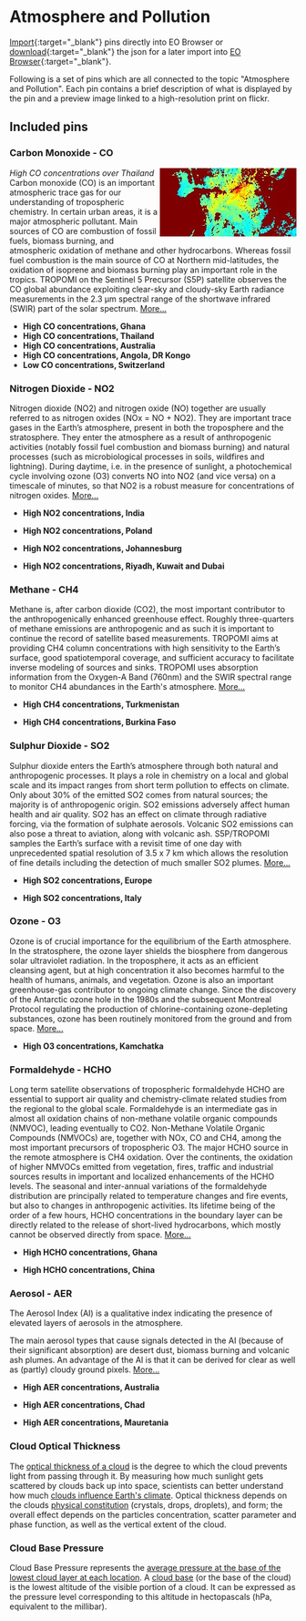 # Atmosphere and Pollution

[Import](https://apps.sentinel-hub.com/eo-browser/?sharedPinsListId=b3962d6d-ef8c-467f-bba3-e8e2afcab616){:target="_blank"} pins directly into EO Browser or [download](Atmosphere_and_Pollution.json){:target="_blank"} the json for a later import into [EO Browser](https://apps.sentinel-hub.com/eo-browser/?zoom=10&lat=41.9&lng=12.5&themeId=DEFAULT-THEME){:target="_blank"}.

Following is a set of pins which are all connected to the topic "Atmosphere and Pollution". Each pin contains a brief description of what is displayed by the pin and a preview image linked to a high-resolution print on flickr.

## Included pins 

### Carbon Monoxide - CO

<img src="fig/CO_Thailand_thumbnail.jpg" align="right" width="240"> *High CO concentrations over Thailand*   
Carbon monoxide (CO) is an important atmospheric trace gas for our understanding of tropospheric chemistry. In certain urban areas, it is a major atmospheric pollutant. Main sources of CO are combustion of fossil fuels, biomass burning, and atmospheric oxidation of methane and other hydrocarbons. Whereas fossil fuel combustion is the main source of CO at Northern mid-latitudes, the oxidation of isoprene and biomass burning play an important role in the tropics. TROPOMI on the Sentinel 5 Precursor (S5P) satellite observes the CO global abundance exploiting clear-sky and cloudy-sky Earth radiance measurements in the 2.3 µm spectral range of the shortwave infrared (SWIR) part of the solar spectrum. [More...](http://www.tropomi.eu/data-products/carbon-monoxide)

- **High CO concentrations, Ghana**
- **High CO concentrations, Thailand**
- **High CO concentrations, Australia**
- **High CO concentrations, Angola, DR Kongo**
- **Low CO concentrations, Switzerland**

### Nitrogen Dioxide - NO2

Nitrogen dioxide (NO2) and nitrogen oxide (NO) together are usually referred to as nitrogen oxides (NOx = NO + NO2). They are important trace gases in the Earth’s atmosphere, present in both the troposphere and the stratosphere. They enter the atmosphere as a result of anthropogenic activities (notably fossil fuel combustion and biomass burning) and natural processes (such as microbiological processes in soils, wildfires and lightning). During daytime, i.e. in the presence of sunlight, a photochemical cycle involving ozone (O3) converts NO into NO2 (and vice versa) on a timescale of minutes, so that NO2 is a robust measure for concentrations of nitrogen oxides. [More...](http://www.tropomi.eu/data-products/nitrogen-dioxide)

- **High NO2 concentrations, India**

- **High NO2 concentrations, Poland**

- **High NO2 concentrations, Johannesburg**

- **High NO2 concentrations, Riyadh, Kuwait and Dubai**

### Methane - CH4

Methane is, after carbon dioxide (CO2), the most important contributor to the anthropogenically enhanced greenhouse effect. Roughly three-quarters of methane emissions are anthropogenic and as such it is important to continue the record of satellite based measurements. TROPOMI aims at providing CH4 column concentrations with high sensitivity to the Earth’s surface, good spatiotemporal coverage, and sufficient accuracy to facilitate inverse modeling of sources and sinks. TROPOMI uses absorption information from the Oxygen-A Band (760nm) and the SWIR spectral range to monitor CH4 abundances in the Earth's atmosphere. [More...](http://www.tropomi.eu/data-products/methane)

- **High CH4 concentrations, Turkmenistan**

- **High CH4 concentrations, Burkina Faso**

### Sulphur Dioxide - SO2

Sulphur dioxide enters the Earth’s atmosphere through both natural and anthropogenic processes. It plays a role in chemistry on a local and global scale and its impact ranges from short term pollution to effects on climate. Only about 30% of the emitted SO2 comes from natural sources; the majority is of anthropogenic origin. SO2 emissions adversely affect human health and air quality. SO2 has an effect on climate through radiative forcing, via the formation of sulphate aerosols. Volcanic SO2 emissions can also pose a threat to aviation, along with volcanic ash. S5P/TROPOMI samples the Earth’s surface with a revisit time of one day with unprecedented spatial resolution of 3.5 x 7 km which allows the resolution of fine details including the detection of much smaller SO2 plumes. [More...](http://www.tropomi.eu/data-products/sulphur-dioxide)

- **High SO2 concentrations, Europe**

- **High SO2 concentrations, Italy**

### Ozone - O3

Ozone is of crucial importance for the equilibrium of the Earth atmosphere. In the stratosphere, the ozone layer shields the biosphere from dangerous solar ultraviolet radiation. In the troposphere, it acts as an efficient cleansing agent, but at high concentration it also becomes harmful to the health of humans, animals, and vegetation. Ozone is also an important greenhouse-gas contributor to ongoing climate change. Since the discovery of the Antarctic ozone hole in the 1980s and the subsequent Montreal Protocol regulating the production of chlorine-containing ozone-depleting substances, ozone has been routinely monitored from the ground and from space. [More...](http://www.tropomi.eu/data-products/total-ozone-column)

- **High O3 concentrations, Kamchatka**

### Formaldehyde - HCHO

Long term satellite observations of tropospheric formaldehyde HCHO are essential to support air quality and chemistry-climate related studies from the regional to the global scale. Formaldehyde is an intermediate gas in almost all oxidation chains of non-methane volatile organic compounds (NMVOC), leading eventually to CO2. Non-Methane Volatile Organic Compounds (NMVOCs) are, together with NOx, CO and CH4, among the most important precursors of tropospheric O3. The major HCHO source in the remote atmosphere is CH4 oxidation. Over the continents, the oxidation of higher NMVOCs emitted from vegetation, fires, traffic and industrial sources results in important and localized enhancements of the HCHO levels. The seasonal and inter-annual variations of the formaldehyde distribution are principally related to temperature changes and fire events, but also to changes in anthropogenic activities. Its lifetime being of the order of a few hours, HCHO concentrations in the boundary layer can be directly related to the release of short-lived hydrocarbons, which mostly cannot be observed directly from space. [More...](http://www.tropomi.eu/data-products/formaldehyde)

- **High HCHO concentrations, Ghana**

- **High HCHO concentrations, China**

### Aerosol - AER

The Aerosol Index (AI) is a qualitative index indicating the presence of elevated layers of aerosols in the atmosphere.

The main aerosol types that cause signals detected in the AI (because of their significant absorption) are desert dust, biomass burning and volcanic ash plumes. An advantage of the AI is that it can be derived for clear as well as (partly) cloudy ground pixels. [More...](https://earth.esa.int/web/sentinel/technical-guides/sentinel-5p/level-2/aerosol-index)

- **High AER concentrations, Australia**

- **High AER concentrations, Chad**

- **High AER concentrations, Mauretania**

### Cloud Optical Thickness

The [optical thickness of a cloud](https://cloudatlas.wmo.int/en/optical-thickness.html) is the degree to which the cloud prevents light from passing through it. By measuring how much sunlight gets scattered by clouds back up into space, scientists can better understand how much [clouds influence Earth's climate](https://neo.sci.gsfc.nasa.gov/view.php?datasetId=MYDAL2_M_CLD_OT). Optical thickness depends on the clouds [physical constitution](http://glossary.ametsoc.org/wiki/Optical_thickness) (crystals, drops, droplets), and form; the overall effect depends on the particles concentration, scatter parameter and phase function, as well as the vertical extent of the cloud. 

### Cloud Base Pressure

Cloud Base Pressure represents the [average pressure at the base of the lowest cloud layer at each location](https://isccp.giss.nasa.gov/cloudtypes.html). A [cloud base](https://en.wikipedia.org/wiki/Cloud_base) (or the base of the cloud) is the lowest altitude of the visible portion of a cloud. It can be expressed as the pressure level corresponding to this altitude in hectopascals (hPa, equivalent to the millibar).

